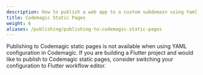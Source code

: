 ```yaml
---
description: How to publish a web app to a custom subdomain using Yaml
title: Codemagic Static Pages
weight: 6
aliases: /publishing/publishing-to-codemagic-static-pages
---
```


Publishing to Codemagic static pages is not available when using YAML configuration in Codemagic.
If you are building a Flutter project and would like to publish to Codemagic static pages, consider switching your configuration to Flutter workflow editor.
